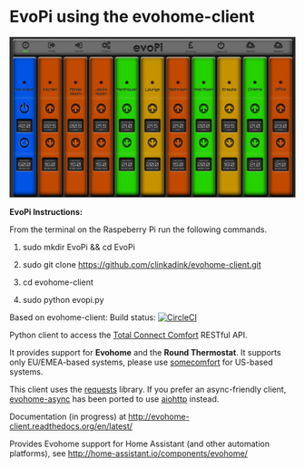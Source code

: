 

EvoPi using the evohome-client 
==============================



![GitHub Logo](/images/evopi.png)

**EvoPi Instructions:**

From the terminal on the Raspeberry Pi run the following commands.

1. sudo mkdir EvoPi && cd EvoPi

2. sudo git clone https://github.com/clinkadink/evohome-client.git

3. cd evohome-client

4. sudo python evopi.py

Based on evohome-client:
Build status: [![CircleCI](https://circleci.com/gh/watchforstock/evohome-client.svg?style=svg)](https://circleci.com/gh/watchforstock/evohome-client)

Python client to access the [Total Connect Comfort](https://international.mytotalconnectcomfort.com/Account/Login) RESTful API.

It provides support for **Evohome** and the **Round Thermostat**.  It supports only EU/EMEA-based systems, please use [somecomfort](https://github.com/kk7ds/somecomfort) for US-based systems.

This client uses the [requests](https://pypi.org/project/requests/) library. If you prefer an async-friendly client, [evohome-async](https://github.com/zxdavb/evohome-async) has been ported to use [aiohttp](https://pypi.org/project/aiohttp/) instead.

Documentation (in progress) at http://evohome-client.readthedocs.org/en/latest/

Provides Evohome support for Home Assistant (and other automation platforms), see http://home-assistant.io/components/evohome/
